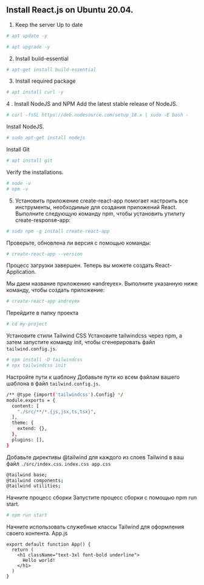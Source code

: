 ## Install React.js on Ubuntu 20.04.
1. Keep the server Up to date
```bash
# apt update -y

# apt upgrade -y
```
2. Install build-essential
```bash
# apt-get install build-essential
```
3. Install required package
```bash
# apt install curl -y
```
4 . Install NodeJS and NPM
Add the latest stable release of NodeJS.
```bash
# curl -fsSL https://deb.nodesource.com/setup_18.x | sudo -E bash -
```
Install NodeJS.
```bash
# sudo apt-get install nodejs
```
Install Git
```bash
# apt install git
```
Verify the installations.
```bash
# node -v
# npm -v
```
5. Установить приложение create-react-app помогает настроить все инструменты, необходимые для создания приложений React.
Выполните следующую команду npm, чтобы установить утилиту create-response-app:
```bash
# sudo npm -g install create-react-app
```
Проверьте, обновлена ли версия с помощью команды:
```bash
# create-react-app --version
```
Процесс загрузки завершен. Теперь вы можете создать React-Application.

Мы даем название приложению «andreyex». Выполните указанную ниже команду, чтобы создать приложение:
```bash
# create-react-app andreyex
```
Перейдите в папку проекта
```bash
# cd my-project
```
Установите стили Tailwind CSS
Установите tailwindcss через npm, а затем запустите команду init, чтобы сгенерировать файл `tailwind.config.js`.
```bash
# npm install -D tailwindcss
# npx tailwindcss init
```
Настройте пути к шаблону
Добавьте пути ко всем файлам вашего шаблона в файл `tailwind.config.js`.
```bash
/** @type {import('tailwindcss').Config} */
module.exports = {
  content: [
    "./src/**/*.{js,jsx,ts,tsx}",
  ],
  theme: {
    extend: {},
  },
  plugins: [],
}
```
Добавьте директивы @tailwind для каждого из слоев Tailwind в ваш файл `./src/index.css`.
`index.css app.css`
```bash
@tailwind base;
@tailwind components;
@tailwind utilities;
```
Начните процесс сборки
Запустите процесс сборки с помощью npm run start.
```bash
# npm run start
```
Начните использовать служебные классы Tailwind для оформления своего контента.
App.js
```
export default function App() {
  return (
    <h1 className="text-3xl font-bold underline">
      Hello world!
    </h1>
  )
}
```
